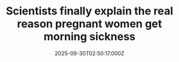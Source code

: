 ---
title: "Scientists finally explain the real reason pregnant women get morning sickness"
date: 2025-09-30T02:50:17.000Z
category: Health
externalLink: "https://www.sciencedaily.com/releases/2025/09/250929054923.htm"
image: ""
excerpt: "Morning sickness isn’t just random misery—it’s a biological defense system shaped by evolution to protect the fetus. By linking immune responses to nausea and food aversions, UCLA researchers show these symptoms are signs of a healthy pregnancy.…"
---